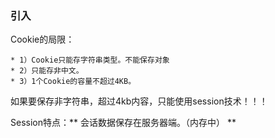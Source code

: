 ### 引入

Cookie的局限：

	* 1）Cookie只能存字符串类型。不能保存对象
	* 2）只能存非中文。
	* 3）1个Cookie的容量不超过4KB。

如果要保存非字符串，超过4kb内容，只能使用session技术！！！

Session特点：** 会话数据保存在服务器端。（内存中） **

